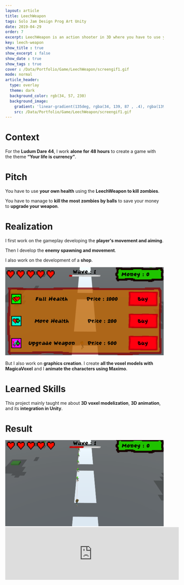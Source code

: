 ```yaml
---
layout: article
title: LeechWeapon
tags: Solo Jam Design Prog Art Unity
date: 2019-04-29
order: 7
excerpt: LeechWeapon is an action shooter in 3D where you have to use your health to kill zombies.
key: leech-weapon
show_title : true
show_excerpt : false
show_date : true
show_tags : true
cover : /Data/Portfolio/Game/LeechWeapon/screengif1.gif
mode: normal
article_header:
  type: overlay
  theme: dark
  background_color: rgb(34, 57, 230)
  background_image: 
    gradient: 'linear-gradient(135deg, rgba(34, 139, 87 , .4), rgba(139, 34, 139, .4))'
    src: /Data/Portfolio/Game/LeechWeapon/screengif1.gif
---
```

# Context
For the **Ludum Dare 44**, I work **alone for 48 hours** to create a game with the theme **“Your life is currency”**.

# Pitch
You have to use **your own health** using the **LeechWeapon to kill zombies**.

You have to manage to **kill the most zombies by balls** to save your money to **upgrade your weapon**.

# Realization
I first work on the gameplay developing the **player's movement and aiming**.

Then I develop the **enemy spawning and movement**.

I also work on the development of a **shop**.

<img src="/Data/Portfolio/Game/LeechWeapon/screen.png" width="600" alt="">

But I also work on **graphics creation**. I create **all the voxel models with MagicaVoxel** and I **animate the characters using Maximo**.

# Learned Skills
This project mainly taught me about **3D voxel modelization**, **3D animation**, and its **integration in Unity**.

# Result

<img src="/Data/Portfolio/Game/LeechWeapon/screengif1.gif" width="600" alt="">

<iframe  width="552" height="167" frameborder="0" src="https://itch.io/embed/412405?bg_color=494949&amp;fg_color=ffffff&amp;link_color=00d41d&amp;border_color=7f7373"><a href="https://demonskiddy.itch.io/leech-weapon">LeechWeapon by DemonsKiddy</a></iframe>

